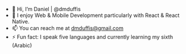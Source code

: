 - 👋 Hi, I’m Daniel | @dmduffis
- 🌱 I enjoy Web & Mobile Development particularly with React & React Native.
- 📫 You can reach me at dmduffis@gmail.com
- ⚡ Fun fact: I speak five languages and currently learning my sixth (Arabic)
